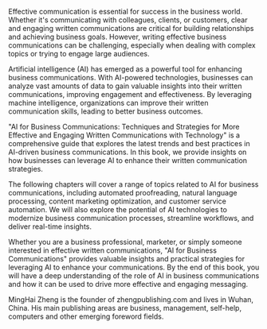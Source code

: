 
Effective communication is essential for success in the business world. Whether it's communicating with colleagues, clients, or customers, clear and engaging written communications are critical for building relationships and achieving business goals. However, writing effective business communications can be challenging, especially when dealing with complex topics or trying to engage large audiences.

Artificial intelligence (AI) has emerged as a powerful tool for enhancing business communications. With AI-powered technologies, businesses can analyze vast amounts of data to gain valuable insights into their written communications, improving engagement and effectiveness. By leveraging machine intelligence, organizations can improve their written communication skills, leading to better business outcomes.

"AI for Business Communications: Techniques and Strategies for More Effective and Engaging Written Communications with Technology" is a comprehensive guide that explores the latest trends and best practices in AI-driven business communications. In this book, we provide insights on how businesses can leverage AI to enhance their written communication strategies.

The following chapters will cover a range of topics related to AI for business communications, including automated proofreading, natural language processing, content marketing optimization, and customer service automation. We will also explore the potential of AI technologies to modernize business communication processes, streamline workflows, and deliver real-time insights.

Whether you are a business professional, marketer, or simply someone interested in effective written communications, "AI for Business Communications" provides valuable insights and practical strategies for leveraging AI to enhance your communications. By the end of this book, you will have a deep understanding of the role of AI in business communications and how it can be used to drive more effective and engaging messaging.

MingHai Zheng is the founder of zhengpublishing.com and lives in Wuhan, China. His main publishing areas are business, management, self-help, computers and other emerging foreword fields.
